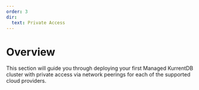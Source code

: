 ```yaml
---
order: 3
dir:
  text: Private Access
---
```


# Overview

This section will guide you through deploying your first Managed KurrentDB cluster with private access via network peerings for each of the supported cloud providers.

<Catalog/>